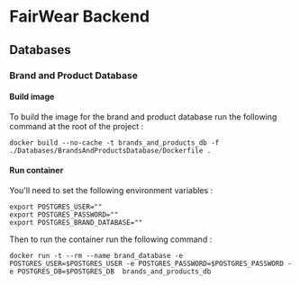# FairWear Backend


## Databases

### Brand and Product Database

#### Build image

To build the image for the brand and product database run the following command at the root of the project :

```shell
docker build --no-cache -t brands_and_products_db -f ./Databases/BrandsAndProductsDatabase/Dockerfile . 
```

#### Run container

You'll need to set the following environment variables :

```shell
export POSTGRES_USER=""
export POSTGRES_PASSWORD=""
export POSTGRES_BRAND_DATABASE=""
```

Then to run the container run the following command :

```shell
docker run -t --rm --name brand_database -e POSTGRES_USER=$POSTGRES_USER -e POSTGRES_PASSWORD=$POSTGRES_PASSWORD -e POSTGRES_DB=$POSTGRES_DB  brands_and_products_db
```